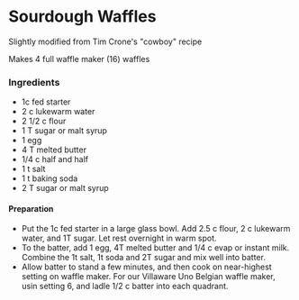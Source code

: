 # Sourdough Waffles
Slightly modified from Tim Crone's "cowboy" recipe

Makes 4 full waffle maker (16) waffles
### Ingredients
* 1c fed starter
* 2 c lukewarm water
* 2 1/2 c flour
* 1 T sugar or malt syrup 
* 1 egg
* 4 T melted butter
* 1/4 c half and half
* 1 t salt
* 1 t baking soda
* 2 T sugar or malt syrup

#### Preparation
* Put the 1c fed starter in a large glass bowl.  Add 2.5 c flour, 2 c lukewarm water, and 1T sugar.  Let rest overnight in warm spot. 
* To the batter, add 1 egg, 4T melted butter and 1/4 c evap or instant milk.  Combine the 1t salt, 1t soda and 2T sugar and mix well into batter. 
* Allow batter to stand a few minutes, and then cook on near-highest setting on waffle maker.  For our Villaware Uno Belgian waffle maker, usin setting 6, and ladle 1/2 c batter into each quadrant. 
 
